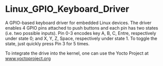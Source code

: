 # Linux_GPIO_Keyboard_Driver

A GPIO-based keyboard driver for embedded Linux devices. The driver enables 4 GPIO pins attached to push buttons and each pin has two states (i.e. two possible inputs). Pin 0-3 encodes key A, B, C, Entre, respectively under state 0; and X, Y, Z, Space, respectively under state 1. To toggle the state, just quickly press Pin 3 for 5 times.

To integrate the drive into the kernel, one can use the Yocto Project at www.yoctoproject.org
